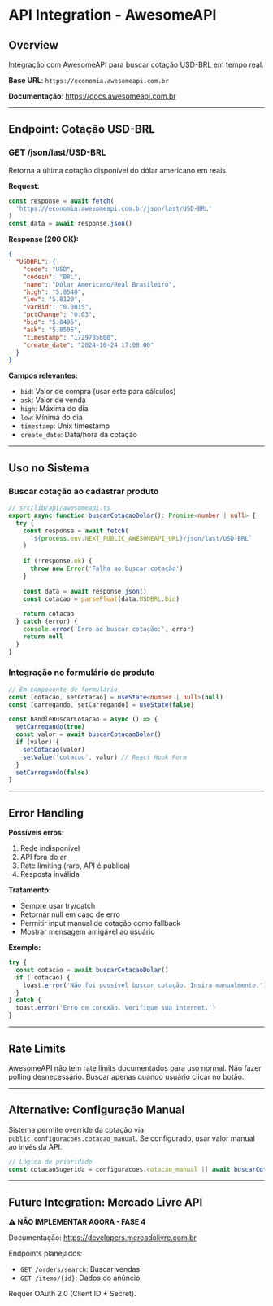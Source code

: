 # API Integration - AwesomeAPI

## Overview

Integração com AwesomeAPI para buscar cotação USD-BRL em tempo real.

**Base URL**: `https://economia.awesomeapi.com.br`

**Documentação**: https://docs.awesomeapi.com.br

---

## Endpoint: Cotação USD-BRL

### GET /json/last/USD-BRL

Retorna a última cotação disponível do dólar americano em reais.

**Request:**
```typescript
const response = await fetch(
  'https://economia.awesomeapi.com.br/json/last/USD-BRL'
)
const data = await response.json()
```

**Response (200 OK):**
```json
{
  "USDBRL": {
    "code": "USD",
    "codein": "BRL",
    "name": "Dólar Americano/Real Brasileiro",
    "high": "5.8540",
    "low": "5.8120",
    "varBid": "0.0015",
    "pctChange": "0.03",
    "bid": "5.8495",
    "ask": "5.8505",
    "timestamp": "1729785600",
    "create_date": "2024-10-24 17:00:00"
  }
}
```

**Campos relevantes:**
- `bid`: Valor de compra (usar este para cálculos)
- `ask`: Valor de venda
- `high`: Máxima do dia
- `low`: Mínima do dia
- `timestamp`: Unix timestamp
- `create_date`: Data/hora da cotação

---

## Uso no Sistema

### Buscar cotação ao cadastrar produto
```typescript
// src/lib/api/awesomeapi.ts
export async function buscarCotacaoDolar(): Promise<number | null> {
  try {
    const response = await fetch(
      `${process.env.NEXT_PUBLIC_AWESOMEAPI_URL}/json/last/USD-BRL`
    )
    
    if (!response.ok) {
      throw new Error('Falha ao buscar cotação')
    }
    
    const data = await response.json()
    const cotacao = parseFloat(data.USDBRL.bid)
    
    return cotacao
  } catch (error) {
    console.error('Erro ao buscar cotação:', error)
    return null
  }
}
```

### Integração no formulário de produto
```typescript
// Em componente de formulário
const [cotacao, setCotacao] = useState<number | null>(null)
const [carregando, setCarregando] = useState(false)

const handleBuscarCotacao = async () => {
  setCarregando(true)
  const valor = await buscarCotacaoDolar()
  if (valor) {
    setCotacao(valor)
    setValue('cotacao', valor) // React Hook Form
  }
  setCarregando(false)
}
```

---

## Error Handling

**Possíveis erros:**
1. Rede indisponível
2. API fora do ar
3. Rate limiting (raro, API é pública)
4. Resposta inválida

**Tratamento:**
- Sempre usar try/catch
- Retornar null em caso de erro
- Permitir input manual de cotação como fallback
- Mostrar mensagem amigável ao usuário

**Exemplo:**
```typescript
try {
  const cotacao = await buscarCotacaoDolar()
  if (!cotacao) {
    toast.error('Não foi possível buscar cotação. Insira manualmente.')
  }
} catch {
  toast.error('Erro de conexão. Verifique sua internet.')
}
```

---

## Rate Limits

AwesomeAPI não tem rate limits documentados para uso normal.
Não fazer polling desnecessário. Buscar apenas quando usuário clicar no botão.

---

## Alternative: Configuração Manual

Sistema permite override da cotação via `public.configuracoes.cotacao_manual`.
Se configurado, usar valor manual ao invés da API.
```typescript
// Lógica de prioridade
const cotacaoSugerida = configuracoes.cotacao_manual || await buscarCotacaoDolar()
```

---

## Future Integration: Mercado Livre API

**⚠️ NÃO IMPLEMENTAR AGORA - FASE 4**

Documentação: https://developers.mercadolivre.com.br

Endpoints planejados:
- `GET /orders/search`: Buscar vendas
- `GET /items/{id}`: Dados do anúncio

Requer OAuth 2.0 (Client ID + Secret).
